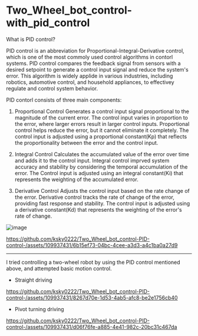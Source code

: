 # Two_Wheel_bot_control-with_pid_control

What is PID control?

PID control is an abbreviation for Proportional-Integral-Derivative control, which is one of the most commoly used control algorithms in contorl systems.
PID control compares the feedback signal from sensors with a desired setpoint to generate a control input signal and reduce the system's error.
This algorithm is  widely applide in various industries, including robotics, automotive control, and household appliances, to effectivey regulate and control system behavior.

PID contorl consists of three main components:

1. Proportional Control
Generates a control input signal proportional to the magnitude of the current error.
The control input varies in proportion to the error, where larger errors result in larger control inputs.
Proportional control helps reduce the error, but it cannot eliminate it completely.
The control input is adjusted using a proportional constant(Kp) that reflects the proportionality between the error and the control input.

2. Integral Control
Calculates the accumulated value of the error over time and adds it to the control input.
Integral control imprved system accuracy and stability by considering the temporal accumulation of the error.
The Control input is adjusted using an integral constant(Ki) that represents the weighting of the accumulated error.

3. Derivative Control
Adjusts the control input based on the rate change of the error.
Derivative control tracks the rate of change of the error, providing fast response and stability.
The control input is adjusted using a derivative constant(Kd) that represents the weighting of the error's rate of change.


![image](https://github.com/ksky0222/Two_Wheel_bot_control-PID-control-/assets/109937431/2e23ce90-bcca-49e9-9796-ed5beeaad40c)


https://github.com/ksky0222/Two_Wheel_bot_control-PID-control-/assets/109937431/6b15ef73-04bc-4cee-a3d3-a4c1ba0a27d9


-----------------------------------------------------------------------------------------------------------------------------------------------------------------------------

I tried controlling a two-wheel robot by using the PID control mentioned above, and attempted basic motion control.

- Straight driving

https://github.com/ksky0222/Two_Wheel_bot_control-PID-control-/assets/109937431/8267d70e-1d53-4ab5-afc8-be2e1756cb40


- Pivot turning driving

https://github.com/ksky0222/Two_Wheel_bot_control-PID-control-/assets/109937431/d06f76fe-a885-4e41-982c-20bc31c467da


